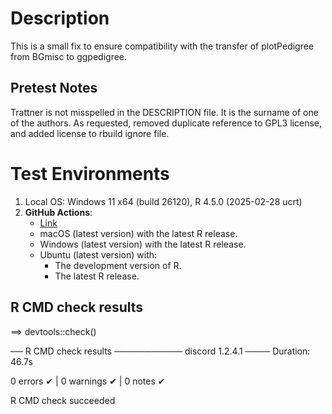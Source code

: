 
# Description

This is a small fix to ensure compatibility with the transfer of plotPedigree from BGmisc to ggpedigree.

## Pretest Notes
Trattner is not misspelled in the DESCRIPTION file. It is the surname of one of the authors.
As requested, removed duplicate reference to GPL3 license, and added license to rbuild ignore file.
 
# Test Environments

1. Local OS: Windows 11 x64 (build 26120), R 4.5.0 (2025-02-28 ucrt)
4. **GitHub Actions**:  
    - [Link](https://github.com/R-Computing-Lab/discord/actions/runs/15563627886)
    - macOS (latest version) with the latest R release.
    - Windows (latest version) with the latest R release.
    - Ubuntu (latest version) with:
        - The development version of R.
        - The latest R release.

        
## R CMD check results

==> devtools::check()

── R CMD check results ─────────── discord 1.2.4.1 ────
Duration: 46.7s

0 errors ✔ | 0 warnings ✔ | 0 notes ✔

R CMD check succeeded
